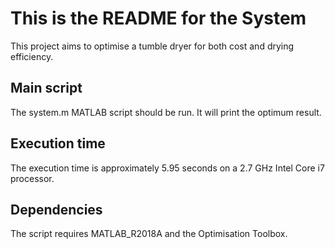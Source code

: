 This is the README for the System
=======

This project aims to optimise a tumble dryer for both cost and drying efficiency.

Main script 
-------
The system.m MATLAB script should be run. It will print the optimum result.

Execution time
-------
The execution time is approximately 5.95 seconds on a 2.7 GHz Intel Core i7 processor.

Dependencies
-------
The script requires  MATLAB_R2018A and the Optimisation Toolbox.

